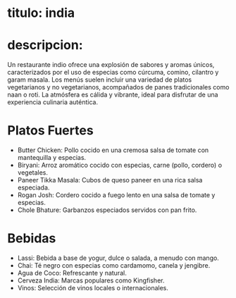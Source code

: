 # titulo: india

# descripcion:
Un restaurante indio ofrece una explosión de sabores y aromas únicos, caracterizados por el uso de especias como cúrcuma, comino, cilantro y garam masala. Los menús suelen incluir una variedad de platos vegetarianos y no vegetarianos, acompañados de panes tradicionales como naan o roti. La atmósfera es cálida y vibrante, ideal para disfrutar de una experiencia culinaria auténtica.

# Platos Fuertes
- Butter Chicken: Pollo cocido en una cremosa salsa de tomate con mantequilla y especias.
- Biryani: Arroz aromático cocido con especias, carne (pollo, cordero) o vegetales.
- Paneer Tikka Masala: Cubos de queso paneer en una rica salsa especiada.
- Rogan Josh: Cordero cocido a fuego lento en una salsa de tomate y especias.
- Chole Bhature: Garbanzos especiados servidos con pan frito.

# Bebidas
- Lassi: Bebida a base de yogur, dulce o salada, a menudo con mango.
- Chai: Té negro con especias como cardamomo, canela y jengibre.
- Agua de Coco: Refrescante y natural.
- Cerveza India: Marcas populares como Kingfisher.
- Vinos: Selección de vinos locales o internacionales.